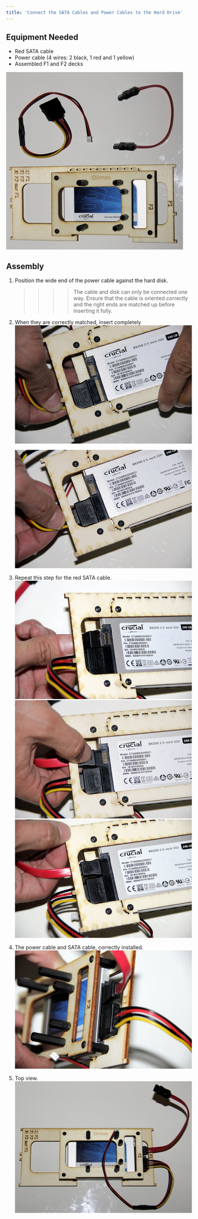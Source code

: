 ```yaml
---
title: 'Connect the SATA Cables and Power Cables to the Hard Drive'
---
```


## Equipment Needed

* Red SATA cable
* Power cable \(4 wires: 2 black, 1 red and 1 yellow\)
* Assembled F1 and F2 decks

![](_MG_5235.JPG)

## Assembly

1. Position the wide end of the power cable against the hard disk. 
   >>>> The cable and disk can only be connected one way.  Ensure that the cable is oriented correctly and the right ends are matched up before inserting it fully.   

2. When they are correctly matched, insert completely
    ![](_MG_5238.JPG)  
   
    ![](_MG_5239.JPG)  
3. Repeat this step for the red SATA cable.    
    ![](_MG_5240.JPG)  
    ![](_MG_5241.JPG)  
    ![](_MG_5242.JPG)   
4. The power cable and SATA cable, correctly installed.    
    ![](_MG_5243.JPG)  
5. Top view.    
    ![](_MG_5244.JPG)
